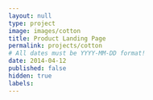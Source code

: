 ```yaml
---
layout: null
type: project
image: images/cotton
title: Product Landing Page
permalink: projects/cotton
# All dates must be YYYY-MM-DD format!
date: 2014-04-12
published: false
hidden: true
labels:
---
```


